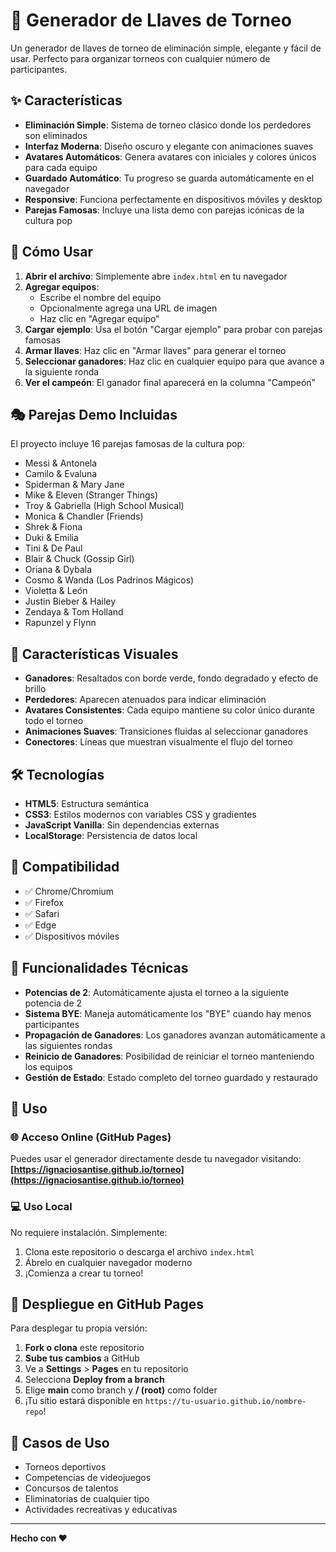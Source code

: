 # 🏀 Generador de Llaves de Torneo

Un generador de llaves de torneo de eliminación simple, elegante y fácil de usar. Perfecto para organizar torneos con cualquier número de participantes.

## ✨ Características

- **Eliminación Simple**: Sistema de torneo clásico donde los perdedores son eliminados
- **Interfaz Moderna**: Diseño oscuro y elegante con animaciones suaves
- **Avatares Automáticos**: Genera avatares con iniciales y colores únicos para cada equipo
- **Guardado Automático**: Tu progreso se guarda automáticamente en el navegador
- **Responsive**: Funciona perfectamente en dispositivos móviles y desktop
- **Parejas Famosas**: Incluye una lista demo con parejas icónicas de la cultura pop

## 🚀 Cómo Usar

1. **Abrir el archivo**: Simplemente abre `index.html` en tu navegador
2. **Agregar equipos**: 
   - Escribe el nombre del equipo
   - Opcionalmente agrega una URL de imagen
   - Haz clic en "Agregar equipo"
3. **Cargar ejemplo**: Usa el botón "Cargar ejemplo" para probar con parejas famosas
4. **Armar llaves**: Haz clic en "Armar llaves" para generar el torneo
5. **Seleccionar ganadores**: Haz clic en cualquier equipo para que avance a la siguiente ronda
6. **Ver el campeón**: El ganador final aparecerá en la columna "Campeón"

## 🎭 Parejas Demo Incluidas

El proyecto incluye 16 parejas famosas de la cultura pop:

- Messi & Antonela
- Camilo & Evaluna
- Spiderman & Mary Jane
- Mike & Eleven (Stranger Things)
- Troy & Gabriella (High School Musical)
- Monica & Chandler (Friends)
- Shrek & Fiona
- Duki & Emilia
- Tini & De Paul
- Blair & Chuck (Gossip Girl)
- Oriana & Dybala
- Cosmo & Wanda (Los Padrinos Mágicos)
- Violetta & León
- Justin Bieber & Hailey
- Zendaya & Tom Holland
- Rapunzel y Flynn

## 🎨 Características Visuales

- **Ganadores**: Resaltados con borde verde, fondo degradado y efecto de brillo
- **Perdedores**: Aparecen atenuados para indicar eliminación
- **Avatares Consistentes**: Cada equipo mantiene su color único durante todo el torneo
- **Animaciones Suaves**: Transiciones fluidas al seleccionar ganadores
- **Conectores**: Líneas que muestran visualmente el flujo del torneo

## 🛠️ Tecnologías

- **HTML5**: Estructura semántica
- **CSS3**: Estilos modernos con variables CSS y gradientes
- **JavaScript Vanilla**: Sin dependencias externas
- **LocalStorage**: Persistencia de datos local

## 📱 Compatibilidad

- ✅ Chrome/Chromium
- ✅ Firefox
- ✅ Safari
- ✅ Edge
- ✅ Dispositivos móviles

## 🔧 Funcionalidades Técnicas

- **Potencias de 2**: Automáticamente ajusta el torneo a la siguiente potencia de 2
- **Sistema BYE**: Maneja automáticamente los "BYE" cuando hay menos participantes
- **Propagación de Ganadores**: Los ganadores avanzan automáticamente a las siguientes rondas
- **Reinicio de Ganadores**: Posibilidad de reiniciar el torneo manteniendo los equipos
- **Gestión de Estado**: Estado completo del torneo guardado y restaurado

## 📄 Uso

### 🌐 Acceso Online (GitHub Pages)

Puedes usar el generador directamente desde tu navegador visitando:
**[https://ignaciosantise.github.io/torneo](https://ignaciosantise.github.io/torneo)**

### 💻 Uso Local

No requiere instalación. Simplemente:

1. Clona este repositorio o descarga el archivo `index.html`
2. Ábrelo en cualquier navegador moderno
3. ¡Comienza a crear tu torneo!

## 🚀 Despliegue en GitHub Pages

Para desplegar tu propia versión:

1. **Fork o clona** este repositorio
2. **Sube tus cambios** a GitHub
3. Ve a **Settings** > **Pages** en tu repositorio
4. Selecciona **Deploy from a branch**
5. Elige **main** como branch y **/ (root)** como folder
6. ¡Tu sitio estará disponible en `https://tu-usuario.github.io/nombre-repo`!

## 🎯 Casos de Uso

- Torneos deportivos
- Competencias de videojuegos
- Concursos de talentos
- Eliminatorias de cualquier tipo
- Actividades recreativas y educativas

---

**Hecho con ❤️**
